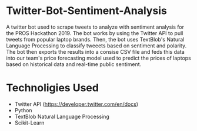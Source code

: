 # Twitter-Bot-Sentiment-Analysis
A twitter bot used to scrape tweets to analyze with sentiment analysis for the PROS Hackathon 2019. The bot works by using the Twitter API to pull tweets from popular laptop brands. Then, the bot uses TextBlob's Natural Language Processing to classify tweeets based on sentiment and polarity. The bot then exports the results into a consise CSV file and feds this data into our team's price forecasting model used to predict the prices of laptops based on historical data and real-time public sentiment. 

# Technoligies Used

* Twitter API (https://developer.twitter.com/en/docs) 
* Python
* TextBlob Natural Language Processing
* Scikit-Learn

